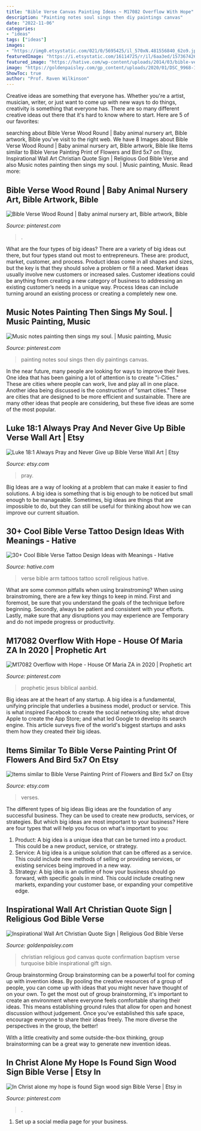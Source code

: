 ```yaml
---
title: "Bible Verse Canvas Painting Ideas ~ M17082 Overflow With Hope"
description: "Painting notes soul sings then diy paintings canvas"
date: "2022-11-06"
categories:
- "ideas"
tags: ["ideas"]
images:
- "https://img0.etsystatic.com/021/0/5695425/il_570xN.481556840_62o9.jpg"
featuredImage: "https://i.etsystatic.com/16114725/r/il/6aa3ed/1573674261/il_fullxfull.1573674261_fx60.jpg"
featured_image: "https://hative.com/wp-content/uploads/2014/03/bible-verse-tattoos/30-religious-scroll-on-arm.jpg"
image: "https://goldenpaisley.com/gp_content/uploads/2020/01/DSC_9968-1.jpg"
ShowToc: true
author: "Prof. Raven Wilkinson"
---
```



Creative ideas are something that everyone has. Whether you're a artist, musician, writer, or just want to come up with new ways to do things, creativity is something that everyone has. There are so many different creative ideas out there that it's hard to know where to start. Here are 5 of our favorites: 

	

		
searching about Bible Verse Wood Round | Baby animal nursery art, Bible artwork, Bible you've visit to the right web. We have 8 Images about Bible Verse Wood Round | Baby animal nursery art, Bible artwork, Bible like Items similar to Bible Verse Painting Print of Flowers and Bird 5x7 on Etsy, Inspirational Wall Art Christian Quote Sign | Religious God Bible Verse and also Music notes painting then sings my soul. | Music painting, Music. Read more:
		
    
## Bible Verse Wood Round | Baby Animal Nursery Art, Bible Artwork, Bible

<img loading=lazy src="https://i.pinimg.com/736x/bc/5a/a8/bc5aa8e796db9b180f8fbba2b1028c99.jpg" onerror="this.onerror=null;this.src='https://tse2.mm.bing.net/th?id=OIP.MsIFgB1g96wJd6_skRnrSQHaJ3&amp;pid=15.1';" alt="Bible Verse Wood Round | Baby animal nursery art, Bible artwork, Bible">

_Source: pinterest.com_

>. 

	

What are the four types of big ideas?
There are a variety of big ideas out there, but four types stand out most to entrepreneurs. These are: product, market, customer, and process. Product ideas come in all shapes and sizes, but the key is that they should solve a problem or fill a need. Market ideas usually involve new customers or increased sales. Customer ideations could be anything from creating a new category of business to addressing an existing customer’s needs in a unique way. Process Ideas can include turning around an existing process or creating a completely new one.

    
## Music Notes Painting Then Sings My Soul. | Music Painting, Music

<img loading=lazy src="https://i.pinimg.com/736x/d7/78/f1/d778f11f0c88aafdeeb497538ab162f2--music-notes-canvas-paintings.jpg" onerror="this.onerror=null;this.src='https://tse3.mm.bing.net/th?id=OIP.c6qO4FIX2fLX5tE_dLScWADhEs&amp;pid=15.1';" alt="Music notes painting then sings my soul. | Music painting, Music">

_Source: pinterest.com_

>painting notes soul sings then diy paintings canvas. 

	

In the near future, many people are looking for ways to improve their lives. One idea that has been gaining a lot of attention is to create "i-Cities." These are cities where people can work, live and play all in one place. Another idea being discussed is the construction of "smart cities." These are cities that are designed to be more efficient and sustainable. There are many other ideas that people are considering, but these five ideas are some of the most popular.

    
## Luke 18:1 Always Pray And Never Give Up Bible Verse Wall Art | Etsy

<img loading=lazy src="https://i.etsystatic.com/16114725/r/il/6aa3ed/1573674261/il_fullxfull.1573674261_fx60.jpg" onerror="this.onerror=null;this.src='https://tse4.mm.bing.net/th?id=OIP.ubSp5ElmQiX54qyPHwhvLQHaFP&amp;pid=15.1';" alt="Luke 18:1 Always Pray and Never Give up Bible Verse Wall Art | Etsy">

_Source: etsy.com_

>pray. 

	

Big Ideas are a way of looking at a problem that can make it easier to find solutions. A big idea is something that is big enough to be noticed but small enough to be manageable. Sometimes, big ideas are things that are impossible to do, but they can still be useful for thinking about how we can improve our current situation.

    
## 30+ Cool Bible Verse Tattoo Design Ideas With Meanings - Hative

<img loading=lazy src="https://hative.com/wp-content/uploads/2014/03/bible-verse-tattoos/30-religious-scroll-on-arm.jpg" onerror="this.onerror=null;this.src='https://tse4.mm.bing.net/th?id=OIP.Oj4nJUaBo_4VVH_9sbSkHQHaJ4&amp;pid=15.1';" alt="30+ Cool Bible Verse Tattoo Design Ideas with Meanings - Hative">

_Source: hative.com_

>verse bible arm tattoos tattoo scroll religious hative. 

	

What are some common pitfalls when using brainstroming?
When using brainstroming, there are a few key things to keep in mind. First and foremost, be sure that you understand the goals of the technique before beginning. Secondly, always be patient and consistent with your efforts. Lastly, make sure that any disruptions you may experience are Temporary and do not impede progress or productivity.

    
## M17082 Overflow With Hope - House Of Maria ZA In 2020 | Prophetic Art

<img loading=lazy src="https://i.pinimg.com/736x/01/c4/cd/01c4cd4d6530f23368d9b836f305933f.jpg" onerror="this.onerror=null;this.src='https://tse1.mm.bing.net/th?id=OIP.5V7p3wxjo5k28qCg2qTvLgHaLH&amp;pid=15.1';" alt="M17082 Overflow with Hope - House Of Maria ZA in 2020 | Prophetic art">

_Source: pinterest.com_

>prophetic jesus biblical aanbid. 

	

Big ideas are at the heart of any startup. A big idea is a fundamental, unifying principle that underlies a business model, product or service. This is what inspired Facebook to create the social networking site; what drove Apple to create the App Store; and what led Google to develop its search engine. This article surveys five of the world's biggest startups and asks them how they created their big ideas.

    
## Items Similar To Bible Verse Painting Print Of Flowers And Bird 5x7 On Etsy

<img loading=lazy src="https://img0.etsystatic.com/021/0/5695425/il_570xN.481556840_62o9.jpg" onerror="this.onerror=null;this.src='https://tse3.mm.bing.net/th?id=OIP.xCD1G9x34yhN3cI0iPqRbAHaKL&amp;pid=15.1';" alt="Items similar to Bible Verse Painting Print of Flowers and Bird 5x7 on Etsy">

_Source: etsy.com_

>verses. 

	

The different types of big ideas
Big ideas are the foundation of any successful business. They can be used to create new products, services, or strategies. But which big ideas are most important to your business? Here are four types that will help you focus on what's important to you: 
1. Product: A big idea is a unique idea that can be turned into a product. This could be a new product, service, or strategy. 
2. Service: A big idea is a unique solution that can be offered as a service. This could include new methods of selling or providing services, or existing services being improved in a new way. 
3. Strategy: A big idea is an outline of how your business should go forward, with specific goals in mind. This could include creating new markets, expanding your customer base, or expanding your competitive edge.

    
## Inspirational Wall Art Christian Quote Sign | Religious God Bible Verse

<img loading=lazy src="https://goldenpaisley.com/gp_content/uploads/2020/01/DSC_9968-1.jpg" onerror="this.onerror=null;this.src='https://tse4.mm.bing.net/th?id=OIP.7wFr81vPipgzPo6vlkwe_wHaHa&amp;pid=15.1';" alt="Inspirational Wall Art Christian Quote Sign | Religious God Bible Verse">

_Source: goldenpaisley.com_

>christian religious god canvas quote confirmation baptism verse turquoise bible inspirational gift sign. 

	

Group brainstorming
Group brainstorming can be a powerful tool for coming up with invention ideas. By pooling the creative resources of a group of people, you can come up with ideas that you might never have thought of on your own.
To get the most out of group brainstorming, it's important to create an environment where everyone feels comfortable sharing their ideas. This means establishing ground rules that allow for open and honest discussion without judgement. Once you've established this safe space, encourage everyone to share their ideas freely. The more diverse the perspectives in the group, the better!

With a little creativity and some outside-the-box thinking, group brainstorming can be a great way to generate new invention ideas.

    
## In Christ Alone My Hope Is Found Sign Wood Sign Bible Verse | Etsy In

<img loading=lazy src="https://i.pinimg.com/736x/8f/01/1c/8f011cbd01cceba96aaccdedcc1e9920.jpg" onerror="this.onerror=null;this.src='https://tse2.mm.bing.net/th?id=OIP.13q0PswT89W5_wrif9AEvAHaJ3&amp;pid=15.1';" alt="In Christ alone my hope is found Sign wood sign Bible Verse | Etsy in">

_Source: pinterest.com_

>. 

	

1. Set up a social media page for your business.


